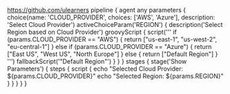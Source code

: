 https://github.com/ulearners
pipeline {
    agent any
    parameters {
        choice(name: 'CLOUD_PROVIDER', choices: ['AWS', 'Azure'], description: 'Select Cloud Provider')
        activeChoiceParam('REGION') {
            description('Select Region based on Cloud Provider')
            groovyScript {
                script('''
                    if (params.CLOUD_PROVIDER == "AWS") {
                        return ["us-east-1", "us-west-2", "eu-central-1"]
                    } else if (params.CLOUD_PROVIDER == "Azure") {
                        return ["East US", "West US", "North Europe"]
                    } else {
                        return ["Default Region"]
                    }
                ''')
                fallbackScript('"Default Region"')
            }
        }
    }
    stages {
        stage('Show Parameters') {
            steps {
                script {
                    echo "Selected Cloud Provider: ${params.CLOUD_PROVIDER}"
                    echo "Selected Region: ${params.REGION}"
                }
            }
        }
    }
}
